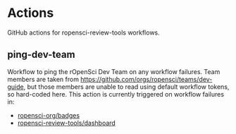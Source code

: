 # Actions

GitHub actions for ropensci-review-tools workflows.

## ping-dev-team

Workflow to ping the rOpenSci Dev Team on any workflow failures. Team members
are taken from https://github.com/orgs/ropensci/teams/dev-guide, but those
members are unable to read using default workflow tokens, so hard-coded here.
This action is currently triggered on workflow failures in:

- [ropensci-org/badges](https://github.com/ropensci-org/badges)
- [ropensci-review-tools/dashboard](https://github.com/ropensci-review-tools/dashboard)
